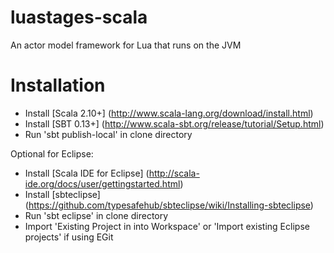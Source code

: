 # luastages-scala
An actor model framework for Lua that runs on the JVM

# Installation
 - Install [Scala 2.10+] (http://www.scala-lang.org/download/install.html)
 - Install [SBT 0.13+] (http://www.scala-sbt.org/release/tutorial/Setup.html)
 - Run 'sbt publish-local' in clone directory

Optional for Eclipse:
 - Install [Scala IDE for Eclipse] (http://scala-ide.org/docs/user/gettingstarted.html)
 - Install [sbteclipse] (https://github.com/typesafehub/sbteclipse/wiki/Installing-sbteclipse)
 - Run 'sbt eclipse' in clone directory
 - Import 'Existing Project in into Workspace' or 'Import existing Eclipse projects' if using EGit
